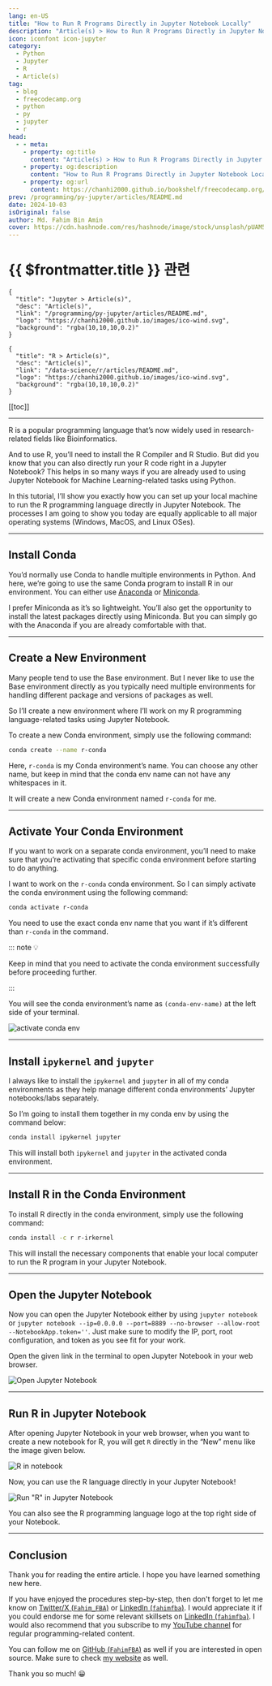 ```yaml
---
lang: en-US
title: "How to Run R Programs Directly in Jupyter Notebook Locally"
description: "Article(s) > How to Run R Programs Directly in Jupyter Notebook Locally"
icon: iconfont icon-jupyter
category:
  - Python
  - Jupyter
  - R 
  - Article(s)
tag:
  - blog
  - freecodecamp.org
  - python
  - py
  - jupyter
  - r
head:
  - - meta:
    - property: og:title
      content: "Article(s) > How to Run R Programs Directly in Jupyter Notebook Locally"
    - property: og:description
      content: "How to Run R Programs Directly in Jupyter Notebook Locally"
    - property: og:url
      content: https://chanhi2000.github.io/bookshelf/freecodecamp.org/how-to-run-r-programs-directly-in-jupyter-notebook-locally.html
prev: /programming/py-jupyter/articles/README.md
date: 2024-10-03
isOriginal: false
author: Md. Fahim Bin Amin
cover: https://cdn.hashnode.com/res/hashnode/image/stock/unsplash/pUAM5hPaCRI/upload/d8014cab22d10f9bade9077d0d4af34b.jpeg
---
```


# {{ $frontmatter.title }} 관련

```component VPCard
{
  "title": "Jupyter > Article(s)",
  "desc": "Article(s)",
  "link": "/programming/py-jupyter/articles/README.md",
  "logo": "https://chanhi2000.github.io/images/ico-wind.svg",
  "background": "rgba(10,10,10,0.2)"
}
```

```component VPCard
{
  "title": "R > Article(s)",
  "desc": "Article(s)",
  "link": "/data-science/r/articles/README.md",
  "logo": "https://chanhi2000.github.io/images/ico-wind.svg",
  "background": "rgba(10,10,10,0.2)"
}
```

[[toc]]

---

<SiteInfo
  name="How to Run R Programs Directly in Jupyter Notebook Locally"
  desc="R is a popular programming language that’s now widely used in research-related fields like Bioinformatics. And to use R, you’ll need to install the R Compiler and R Studio. But did you know that you can also directly run your R code right in a Jupyte..."
  url="https://freecodecamp.org/news/how-to-run-r-programs-directly-in-jupyter-notebook-locally"
  logo="https://cdn.freecodecamp.org/universal/favicons/favicon.ico"
  preview="https://cdn.hashnode.com/res/hashnode/image/stock/unsplash/pUAM5hPaCRI/upload/d8014cab22d10f9bade9077d0d4af34b.jpeg"/>

R is a popular programming language that’s now widely used in research-related fields like Bioinformatics.

And to use R, you’ll need to install the R Compiler and R Studio. But did you know that you can also directly run your R code right in a Jupyter Notebook? This helps in so many ways if you are already used to using Jupyter Notebook for Machine Learning-related tasks using Python.

In this tutorial, I’ll show you exactly how you can set up your local machine to run the R programming language directly in Jupyter Notebook. The processes I am going to show you today are equally applicable to all major operating systems (Windows, MacOS, and Linux OSes).

---

## Install Conda

You’d normally use Conda to handle multiple environments in Python. And here, we’re going to use the same Conda program to install R in our environment. You can either use [<VPIcon icon="fas fa-globe"/>Anaconda](https://anaconda.com/) or [<VPIcon icon="fas fa-globe"/>Miniconda](https://docs.anaconda.com/miniconda/).

I prefer Miniconda as it’s so lightweight. You’ll also get the opportunity to install the latest packages directly using Miniconda. But you can simply go with the Anaconda if you are already comfortable with that.

---

## Create a New Environment

Many people tend to use the Base environment. But I never like to use the Base environment directly as you typically need multiple environments for handling different package and versions of packages as well.

So I’ll create a new environment where I’ll work on my R programming language-related tasks using Jupyter Notebook.

To create a new Conda environment, simply use the following command:

```sh
conda create --name r-conda
```

Here, `r-conda` is my Conda environment’s name. You can choose any other name, but keep in mind that the conda env name can not have any whitespaces in it.

It will create a new Conda environment named `r-conda` for me.

---

## Activate Your Conda Environment

If you want to work on a separate conda environment, you’ll need to make sure that you’re activating that specific conda environment before starting to do anything.

I want to work on the `r-conda` conda environment. So I can simply activate the conda environment using the following command:

```sh
conda activate r-conda
```

You need to use the exact conda env name that you want if it’s different than `r-conda` in the command.

::: note 💡

Keep in mind that you need to activate the conda environment successfully before proceeding further.

:::

You will see the conda environment’s name as `(conda-env-name)` at the left side of your terminal.

![activate conda env](https://cdn.hashnode.com/res/hashnode/image/upload/v1727898007890/f8bf9ced-6c9e-4198-9116-63a32e7d0f03.png)

---

## Install `ipykernel` and `jupyter`

I always like to install the `ipykernel` and `jupyter` in all of my conda environments as they help manage different conda environments’ Jupyter notebooks/labs separately.

So I’m going to install them together in my conda env by using the command below:

```sh
conda install ipykernel jupyter
```

This will install both `ipykernel` and `jupyter` in the activated conda environment.

---

## Install R in the Conda Environment

To install R directly in the conda environment, simply use the following command:

```sh
conda install -c r r-irkernel
```

This will install the necessary components that enable your local computer to run the R program in your Jupyter Notebook.

---

## Open the Jupyter Notebook

Now you can open the Jupyter Notebook either by using `jupyter notebook` or `jupyter notebook --ip=0.0.0.0 --port=8889 --no-browser --allow-root --NotebookApp.token=''`. Just make sure to modify the IP, port, root configuration, and token as you see fit for your work.

Open the given link in the terminal to open Jupyter Notebook in your web browser.

![Open Jupyter Notebook](https://cdn.hashnode.com/res/hashnode/image/upload/v1727898291254/b932284e-05af-4eec-a6aa-f6b9ad50dd1c.png)

---

## Run R in Jupyter Notebook

After opening Jupyter Notebook in your web browser, when you want to create a new notebook for R, you will get `R` directly in the “New” menu like the image given below.

![R in notebook](https://cdn.hashnode.com/res/hashnode/image/upload/v1727898368089/a2d22b41-8ddd-480b-aaa4-65aeafb12f69.png)

Now, you can use the R language directly in your Jupyter Notebook!

![Run "R" in Jupyter Notebook](https://cdn.hashnode.com/res/hashnode/image/upload/v1727898457072/05015331-742c-49c5-9325-b1d1cb1fc6cd.png)

You can also see the R programming language logo at the top right side of your Notebook.

---

## Conclusion

Thank you for reading the entire article. I hope you have learned something new here.

If you have enjoyed the procedures step-by-step, then don't forget to let me know on [Twitter/X (<VPIcon icon="fa-brands fa-x-twitter"/>`Fahim_FBA`)](https://twitter.com/Fahim_FBA) or [LinkedIn (<VPIcon icon="fa-brands fa-linkedin"/>`fahimfba`)](https://linkedin.com/in/fahimfba/). I would appreciate it if you could endorse me for some relevant skillsets on [LinkedIn (<VPIcon icon="fa-brands fa-linkedin"/>`fahimfba`)](https://linkedin.com/in/fahimfba/). I would also recommend that you subscribe to my [YouTube channel](https://youtube.com/@FahimAmin) for regular programming-related content.

You can follow me on [GitHub (<VPIcon icon="iconfont icon-github"/>`FahimFBA`)](https://github.com/FahimFBA) as well if you are interested in open source. Make sure to check [<VPIcon icon="fas fa-globe"/>my website](https://fahimbinamin.com/) as well.

Thank you so much! 😀
